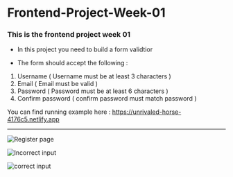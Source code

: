 # Frontend-Project-Week-01

### This is the frontend project week 01

- In this project you need to build a form validtior 

- The form should accept the following :

1. Username ( Username must be at least 3 characters )
2. Email ( Email must be valid )
3. Password ( Password must be at least 6 characters )
4. Confirm password ( confirm password must match password )

You can find running example here : https://unrivaled-horse-4176c5.netlify.app

------------------------------------------------------------------------

![Register page](https://user-images.githubusercontent.com/103147207/188279217-791237b3-745f-438b-a520-021e52ff97e1.PNG)

![Incorrect input](https://user-images.githubusercontent.com/103147207/188279225-92b996d2-042c-42b5-a1a7-6d26585ba9c8.PNG)



![correct input](https://user-images.githubusercontent.com/103147207/188279235-6cf2907b-2c36-425f-9778-bb77ea2c3da7.PNG)

